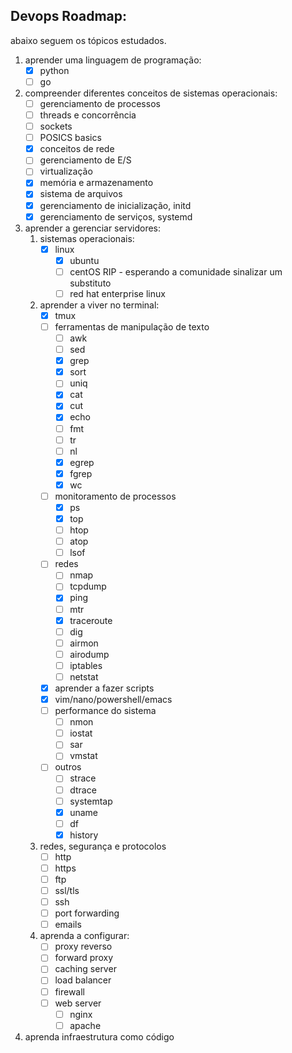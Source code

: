 ## **Devops Roadmap:**

abaixo seguem os tópicos estudados.

1. aprender uma linguagem de programação:
    * [x] python
    * [ ] go

2. compreender diferentes conceitos de sistemas operacionais:
    * [ ] gerenciamento de processos
    * [ ] threads e concorrência
    * [ ] sockets
    * [ ] POSICS basics
    * [x] conceitos de rede
    * [ ] gerenciamento de E/S
    * [ ] virtualização
    * [x] memória e armazenamento
    * [x] sistema de arquivos
    * [x] gerenciamento de inicialização, initd
    * [x] gerenciamento de serviços, systemd

3. aprender a gerenciar servidores:
    1. sistemas operacionais:
        * [x] linux
            * [x] ubuntu
            * [ ] centOS RIP - esperando a comunidade sinalizar um substituto
            * [ ] red hat enterprise linux
    2. aprender a viver no terminal:
        * [x] tmux
        * [ ] ferramentas de manipulação de texto
            * [ ] awk
            * [ ] sed
            * [x] grep
            * [x] sort
            * [ ] uniq
            * [x] cat
            * [x] cut
            * [x] echo
            * [ ] fmt
            * [ ] tr
            * [ ] nl
            * [x] egrep
            * [x] fgrep
            * [x] wc
        * [ ] monitoramento de processos
            * [x] ps
            * [x] top
            * [ ] htop
            * [ ] atop
            * [ ] lsof
        * [ ] redes
            * [ ] nmap
            * [ ] tcpdump
            * [x] ping
            * [ ] mtr
            * [x] traceroute
            * [ ] dig
            * [ ] airmon
            * [ ] airodump
            * [ ] iptables
            * [ ] netstat
        * [x] aprender a fazer scripts
        * [x] vim/nano/powershell/emacs
        * [ ] performance do sistema
            * [ ] nmon
            * [ ] iostat
            * [ ] sar
            * [ ] vmstat
        * [ ] outros
            * [ ] strace
            * [ ] dtrace
            * [ ] systemtap
            * [x] uname
            * [ ] df
            * [x] history
    3. redes, segurança e protocolos
        * [ ] http
        * [ ] https
        * [ ] ftp
        * [ ] ssl/tls
        * [ ] ssh
        * [ ] port forwarding
        * [ ] emails
    4. aprenda a configurar:
        * [ ] proxy reverso
        * [ ] forward proxy
        * [ ] caching server
        * [ ] load balancer
        * [ ] firewall
        * [ ] web server
            * [ ] nginx
            * [ ] apache
4. aprenda infraestrutura como código
    